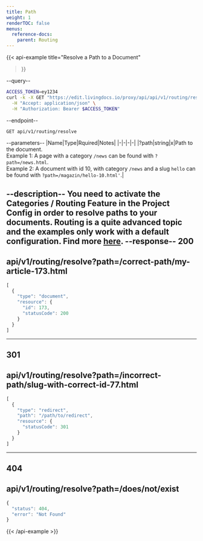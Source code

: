 ```yaml
---
title: Path
weight: 1
renderTOC: false
menus:
  reference-docs:
    parent: Routing
---
```


{{< api-example
  title="Resolve a Path to a Document"
>}}

--query--

```bash
ACCESS_TOKEN=ey1234
curl -k -X GET "https://edit.livingdocs.io/proxy/api/api/v1/routing/resolve?path=:path" \
  -H "Accept: application/json" \
  -H "Authorization: Bearer $ACCESS_TOKEN"
```

--endpoint--
```
GET api/v1/routing/resolve
```

--parameters--
|Name|Type|Rquired|Notes|
|-|-|-|-|
|?path|string|x|Path to the document.<br>Example 1: A page with a category `/news` can be found with `?path=/news.html`.<br>Example 2: A document with id 10, with category `/news` and a slug `hello` can be found with `?path=/magazin/hello-10.html'`.|

--description--
You need to activate the Categories / Routing Feature in the Project Config in order to resolve paths to your documents. Routing is a quite advanced topic and the examples only work with a default configuration. Find more [here](/guides/organisation/routing-system/).
--response--
200
---
api/v1/routing/resolve?path=/correct-path/my-article-173.html
---
```js
[
  {
    "type": "document",
    "resource": {
      "id": 173,
      "statusCode": 200
    }
  }
]
```
-----
301
---
api/v1/routing/resolve?path=/incorrect-path/slug-with-correct-id-77.html
---
```js
[
  {
    "type": "redirect",
    "path": "/path/to/redirect",
    "resource": {
      "statusCode": 301
    }
  }
]
```
-----
404
---
api/v1/routing/resolve?path=/does/not/exist
---
```js
{
  "status": 404,
  "error": "Not Found"
}
```

{{< /api-example >}}